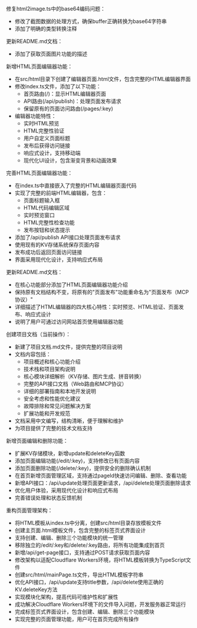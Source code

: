 

修复html2image.ts中的base64编码问题：
- 修改了截图数据的处理方式，确保buffer正确转换为base64字符串
- 添加了明确的类型转换注释

更新README.md文档：
- 添加了获取页面图片功能的描述

新增HTML页面编辑器功能：
- 在src/html目录下创建了编辑器页面.html文件，包含完整的HTML编辑器界面
- 修改index.ts文件，添加了以下功能：
  - 首页路由(/)：显示HTML编辑器页面
  - API路由(/api/publish)：处理页面发布请求
  - 保留原有的页面访问路由(/pages/:key)
- 编辑器功能特性：
  - 实时HTML预览
  - HTML完整性验证
  - 用户自定义页面标题
  - 发布后获得访问链接
  - 响应式设计，支持移动端
  - 现代化UI设计，包含渐变背景和动画效果

完善HTML页面编辑器功能：
- 在index.ts中直接嵌入了完整的HTML编辑器页面代码
- 实现了完整的前端HTML编辑器，包含：
  - 页面标题输入框
  - HTML代码编辑区域
  - 实时预览窗口
  - HTML完整性检查功能
  - 发布按钮和状态提示
- 添加了/api/publish API接口处理页面发布请求
- 使用现有的KV存储系统保存页面内容
- 发布成功后返回页面访问链接
- 界面采用现代化设计，支持响应式布局

更新README.md文档：
- 在核心功能部分添加了HTML页面编辑器功能介绍
- 保持原有文档结构不变，将原有的"页面发布"功能重命名为"页面发布（MCP协议）"
- 详细描述了HTML编辑器的四大核心特性：实时预览、HTML验证、页面发布、响应式设计
- 说明了用户可通过访问网站首页使用编辑器功能

创建项目文档（当前操作）：
- 新建了项目文档.md文件，提供完整的项目说明
- 文档内容包括：
  - 项目概述和核心功能介绍
  - 技术栈和项目架构说明
  - 核心模块详细解析（KV存储、图片生成、拼音转换）
  - 完整的API接口文档（Web路由和MCP协议）
  - 详细的部署指南和本地开发说明
  - 安全考虑和性能优化建议
  - 故障排除和常见问题解决方案
  - 扩展功能和开发规范
- 文档采用中文编写，结构清晰，便于理解和维护
- 为项目提供了完整的技术文档支持

新增页面编辑和删除功能：
- 扩展KV存储模块，新增update和deleteKey函数
- 添加页面编辑功能(/edit/:key)，支持修改已有页面内容
- 添加页面删除功能(/delete/:key)，提供安全的删除确认机制
- 在首页新增页面管理区域，支持通过pageId快速访问编辑、删除、查看功能
- 新增API接口：/api/update处理页面更新请求，/api/delete处理页面删除请求
- 优化用户体验，采用现代化设计和响应式布局
- 完善错误处理和状态反馈机制

重构页面管理架构：
- 将HTML模板从index.ts中分离，创建src/html目录存放模板文件
- 创建主页面.html模板文件，包含完整的标签页式界面设计
- 支持创建、编辑、删除三个功能模块的统一管理
- 移除独立的/edit/:key和/delete/:key路由，将所有功能集成到首页
- 新增/api/get-page接口，支持通过POST请求获取页面内容
- 修改架构以适配Cloudflare Workers环境，将HTML模板转换为TypeScript文件
- 创建src/html/mainPage.ts文件，导出HTML模板字符串
- 优化API接口，/api/update支持title参数，/api/delete使用正确的KV.deleteKey方法
- 实现模块化架构，提高代码可维护性和扩展性
- 成功解决Cloudflare Workers环境下的文件导入问题，开发服务器正常运行
- 完成标签页式界面设计，包含创建、编辑、删除三个功能模块
- 实现完整的页面管理功能，用户可在首页完成所有操作